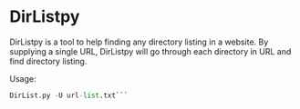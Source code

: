 # DirListpy

DirListpy is a tool to help finding any directory listing in a website. By supplying a single URL, DirListpy will go through each directory in URL and find directory listing.

Usage: 
```DirList.py -u url
DirList.py -U url-list.txt```
